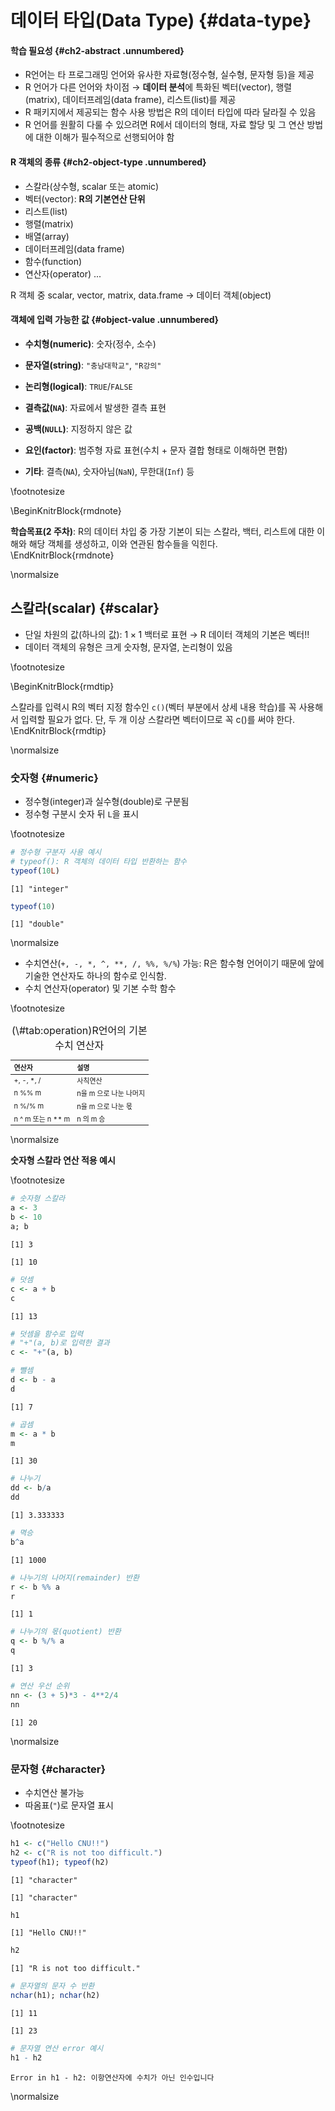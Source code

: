 # 데이터 타입(Data Type) {#data-type}




#### 학습 필요성 {#ch2-abstract .unnumbered}

- R언어는 타 프로그래밍 언어와 유사한 자료형(정수형, 실수형, 문자형 등)을 제공
- R 언어가 다른 언어와 차이점 $\rightarrow$ **데이터 분석**에 특화된 벡터(vector), 행렬(matrix), 데이터프레임(data frame), 리스트(list)를 제공
- R 패키지에서 제공되는 함수 사용 방법은 R의 데이터 타입에 따라 달라질 수 있음  
- R 언어를 원활히 다룰 수 있으려면 R에서 데이터의 형태, 자료 할당 및 그 연산 방법에 대한 이해가 필수적으로 선행되어야 함


#### R 객체의 종류 {#ch2-object-type .unnumbered}

- 스칼라(상수형, scalar 또는 atomic)
- 벡터(vector): **R의 기본연산 단위**
- 리스트(list)
- 행렬(matrix)
- 배열(array)
- 데이터프레임(data frame)
- 함수(function)
- 연산자(operator) ...


R 객체 중 scalar, vector, matrix, data.frame $\rightarrow$ 데이터 객체(object)


#### 객체에 입력 가능한 값 {#object-value .unnumbered}

- **수치형(numeric)**: 숫자(정수, 소수)

- **문자열(string)**: `"충남대학교"`, `"R강의"`

- **논리형(logical)**: `TRUE`/`FALSE`

- **결측값(`NA`)**: 자료에서 발생한 결측 표현

- **공백(`NULL`)**: 지정하지 않은 값

- **요인(factor)**: 범주형 자료 표현(수치 + 문자 결합 형태로 이해하면 편함)

- **기타**: 결측(`NA`), 숫자아님(`NaN`), 무한대(`Inf`) 등


\footnotesize

\BeginKnitrBlock{rmdnote}<div class="rmdnote">**학습목표(2 주차)**: R의 데이터 차입 중 가장 기본이 되는 스칼라, 백터, 리스트에 대한 이해와 해당 객체를 생성하고, 이와 연관된 함수들을 익힌다.</div>\EndKnitrBlock{rmdnote}

 \normalsize

## 스칼라(scalar) {#scalar}

- 단일 차원의 값(하나의 값): $1 \times 1$ 백터로 표현 $\rightarrow$ R 데이터 객체의 기본은 벡터!!
- 데이터 객체의 유형은 크게 숫자형, 문자열, 논리형이 있음

\footnotesize

\BeginKnitrBlock{rmdtip}<div class="rmdtip">스칼라를 입력시 R의 벡터 지정 함수인 `c()`(벡터 부분에서 상세 내용 학습)를 꼭 사용해서 입력할 필요가 없다. 단, 두 개 이상 스칼라면 벡터이므로 꼭 c()를 써야 한다.</div>\EndKnitrBlock{rmdtip}

 \normalsize

### 숫자형 {#numeric}

- 정수형(integer)과 실수형(double)로 구분됨
- 정수형 구분시 숫자 뒤 `L`을 표시

\footnotesize


```r
# 정수형 구분자 사용 예시
# typeof(): R 객체의 데이터 타입 반환하는 함수
typeof(10L)
```

```
[1] "integer"
```

```r
typeof(10)
```

```
[1] "double"
```

 \normalsize

- 수치연산(`+, -, *, ^, **, /, %%, %/%`) 가능: R은 함수형 언어이기 때문에 앞에 기술한 연산자도 하나의 함수로 인식함. 
- 수치 연산자(operator) 및 기본 수학 함수

\footnotesize

<table class="table table-condensed table-striped" style="font-size: 11px; margin-left: auto; margin-right: auto;">
<caption style="font-size: initial !important;">(\#tab:operation)R언어의 기본 수치 연산자</caption>
 <thead>
  <tr>
   <th style="text-align:left;"> 연산자 </th>
   <th style="text-align:left;"> 설명 </th>
  </tr>
 </thead>
<tbody>
  <tr>
   <td style="text-align:left;"> +, -, *, / </td>
   <td style="text-align:left;"> 사칙연산 </td>
  </tr>
  <tr>
   <td style="text-align:left;"> n %% m </td>
   <td style="text-align:left;"> n을 m 으로 나눈 나머지 </td>
  </tr>
  <tr>
   <td style="text-align:left;"> n %/% m </td>
   <td style="text-align:left;"> n을 m 으로 나눈 몫 </td>
  </tr>
  <tr>
   <td style="text-align:left;"> n ^ m 또는 n ** m </td>
   <td style="text-align:left;"> n 의 m 승 </td>
  </tr>
</tbody>
</table>

 \normalsize

**숫자형 스칼라 연산 적용 예시**

\footnotesize


```r
# 숫자형 스칼라
a <- 3
b <- 10
a; b
```

```
[1] 3
```

```
[1] 10
```

```r
# 덧셈
c <- a + b
c
```

```
[1] 13
```

```r
# 덧셈을 함수로 입력
# "+"(a, b)로 입력한 결과
c <- "+"(a, b)

# 뺄셈
d <- b - a
d
```

```
[1] 7
```

```r
# 곱셈
m <- a * b
m
```

```
[1] 30
```

```r
# 나누기
dd <- b/a
dd
```

```
[1] 3.333333
```

```r
# 멱승
b^a
```

```
[1] 1000
```

```r
# 나누기의 나머지(remainder) 반환
r <- b %% a
r
```

```
[1] 1
```

```r
# 나누기의 몫(quotient) 반환
q <- b %/% a
q
```

```
[1] 3
```

```r
# 연산 우선 순위
nn <- (3 + 5)*3 - 4**2/4
nn
```

```
[1] 20
```

 \normalsize

### 문자형 {#character}

- 수치연산 불가능
- 따옴표(`"`)로 문자열 표시

\footnotesize


```r
h1 <- c("Hello CNU!!")
h2 <- c("R is not too difficult.")
typeof(h1); typeof(h2)
```

```
[1] "character"
```

```
[1] "character"
```

```r
h1
```

```
[1] "Hello CNU!!"
```

```r
h2
```

```
[1] "R is not too difficult."
```

```r
# 문자열의 문자 수 반환
nchar(h1); nchar(h2)
```

```
[1] 11
```

```
[1] 23
```

```r
# 문자열 연산 error 예시
h1 - h2
```

```
Error in h1 - h2: 이항연산자에 수치가 아닌 인수입니다
```

 \normalsize







